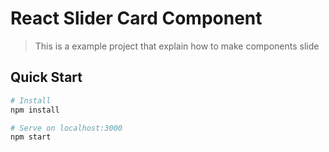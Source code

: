 # React Slider Card Component

> This is a example project that explain how to make components slide

## Quick Start

```bash
# Install 
npm install

# Serve on localhost:3000
npm start


